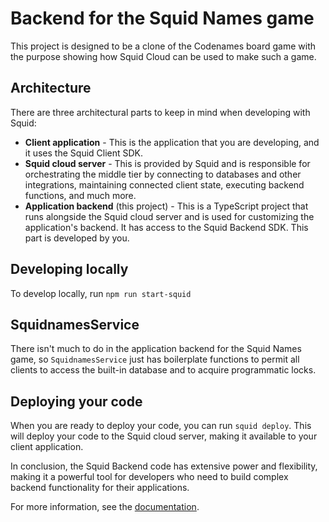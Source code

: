 # Backend for the Squid Names game

This project is designed to be a clone of the Codenames board game with the purpose showing how Squid Cloud can be used to make such a game.

## Architecture

There are three architectural parts to keep in mind when developing with Squid:

* **Client application** - This is the application that you are developing, and it uses the Squid Client SDK.
* **Squid cloud server** - This is provided by Squid and is responsible for orchestrating the middle tier by connecting
  to databases and other integrations, maintaining connected client state, executing backend functions, and much more.
* **Application backend** (this project) - This is a TypeScript project that runs alongside the Squid cloud server and
  is used for customizing the application's backend. It has access to the Squid Backend SDK. This part is developed by
  you.

## Developing locally

To develop locally, run `npm run start-squid`

## SquidnamesService

There isn't much to do in the application backend for the Squid Names game, so `SquidnamesService` just has boilerplate functions to permit all clients to access the built-in database and to acquire programmatic locks.

## Deploying your code

When you are ready to deploy your code, you can run `squid deploy`. This will deploy your code to the Squid cloud
server,
making it available to your client application.

In conclusion, the Squid Backend code has extensive power and flexibility, making it a powerful tool for developers who
need to build complex backend functionality for their applications.

For more information, see the [documentation](https://docs.squid.cloud/docs/backend/).
